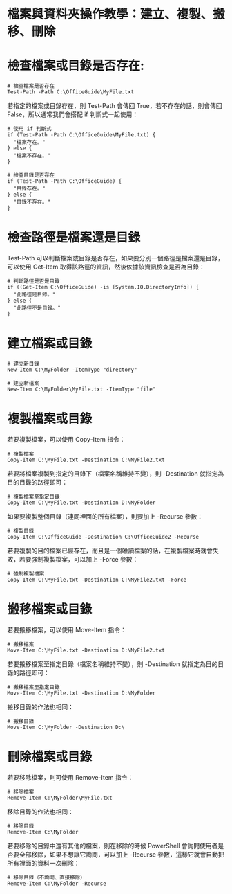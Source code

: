 # 檔案與資料夾操作教學：建立、複製、搬移、刪除
# 檢查檔案或目錄是否存在:
```PS
# 檢查檔案是否存在
Test-Path -Path C:\OfficeGuide\MyFile.txt
```

若指定的檔案或目錄存在，則 Test-Path 會傳回 True，若不存在的話，則會傳回 False，所以通常我們會搭配 if 判斷式一起使用：
```PS
# 使用 if 判斷式
if (Test-Path -Path C:\OfficeGuide\MyFile.txt) {
  "檔案存在。"
} else {
  "檔案不存在。"
}
```

```PS
# 檢查目錄是否存在
if (Test-Path -Path C:\OfficeGuide) {
  "目錄存在。"
} else {
  "目錄不存在。"
}
```

# 檢查路徑是檔案還是目錄
Test-Path 可以判斷檔案或目錄是否存在，如果要分別一個路徑是檔案還是目錄，可以使用 Get-Item 取得該路徑的資訊，然後依據該資訊檢查是否為目錄：
```PS
# 判斷路徑是否是目錄
if ((Get-Item C:\OfficeGuide) -is [System.IO.DirectoryInfo]) {
  "此路徑是目錄。"
} else {
  "此路徑不是目錄。"
}
```

# 建立檔案或目錄
```PS
# 建立新目錄
New-Item C:\MyFolder -ItemType "directory"
```

```PS
# 建立新檔案
New-Item C:\MyFolder\MyFile.txt -ItemType "file"
```

# 複製檔案或目錄
若要複製檔案，可以使用 Copy-Item 指令：
```PS
# 複製檔案
Copy-Item C:\MyFile.txt -Destination C:\MyFile2.txt
```
若要將檔案複製到指定的目錄下（檔案名稱維持不變），則 -Destination 就指定為目的目錄的路徑即可：
```PS
# 複製檔案至指定目錄
Copy-Item C:\MyFile.txt -Destination D:\MyFolder
```
如果要複製整個目錄（連同裡面的所有檔案），則要加上 -Recurse 參數：
```PS
# 複製目錄
Copy-Item C:\OfficeGuide -Destination C:\OfficeGuide2 -Recurse
```
若要複製的目的檔案已經存在，而且是一個唯讀檔案的話，在複製檔案時就會失敗，若要強制複製檔案，可以加上 -Force 參數：
```PS
# 強制複製檔案
Copy-Item C:\MyFile.txt -Destination C:\MyFile2.txt -Force
```

# 搬移檔案或目錄
若要搬移檔案，可以使用 Move-Item 指令：
```PS
# 搬移檔案
Move-Item C:\MyFile.txt -Destination D:\MyFile2.txt
```

若要搬移檔案至指定目錄（檔案名稱維持不變），則 -Destination 就指定為目的目錄的路徑即可：
```PS
# 搬移檔案至指定目錄
Move-Item C:\MyFile.txt -Destination D:\MyFolder
```

搬移目錄的作法也相同：
```PS
# 搬移目錄
Move-Item C:\MyFolder -Destination D:\
```

# 刪除檔案或目錄
若要移除檔案，則可使用 Remove-Item 指令：
```PS
# 移除檔案
Remove-Item C:\MyFolder\MyFile.txt
```

移除目錄的作法也相同：
```PS
# 移除目錄
Remove-Item C:\MyFolder
```

若要移除的目錄中還有其他的檔案，則在移除的時候 PowerShell 會詢問使用者是否要全部移除，如果不想讓它詢問，可以加上 -Recurse 參數，這樣它就會自動把所有裡面的資料一次刪除：
```PS
# 移除目錄（不詢問、直接移除）
Remove-Item C:\MyFolder -Recurse
```